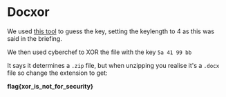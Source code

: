 # Docxor
We used [this tool](https://wiremask.eu/tools/xor-cracker/) to guess the key, setting the keylength to 4 as this was said in the briefing. 

We then used cyberchef to XOR the file with the key `5a 41 99 bb`

It says it determines a `.zip` file, but when unzipping you realise it's a `.docx` file so change the extension to get:

**flag{xor_is_not_for_security}**
